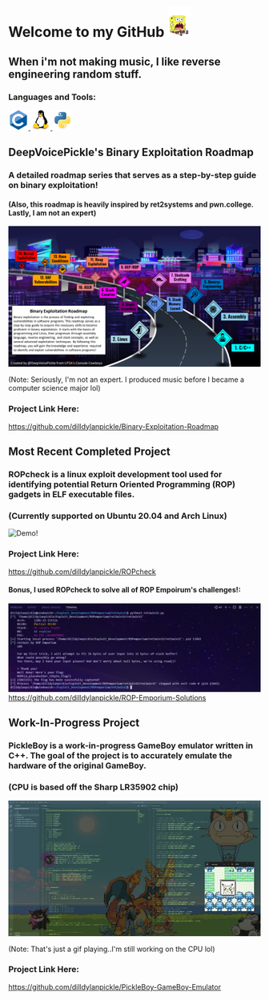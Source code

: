 # Welcome to my GitHub <img src="Meme.gif" height="60"/>
## When i'm not making music, I like reverse engineering random stuff.

<h3 align="left">Languages and Tools:</h3>
<p align="left"> <a href="https://www.cprogramming.com/" target="_blank" rel="noreferrer"> <img src="https://raw.githubusercontent.com/devicons/devicon/master/icons/c/c-original.svg" alt="c" width="40" height="40"/> </a> <a href="https://www.linux.org/" target="_blank" rel="noreferrer"> <img src="https://raw.githubusercontent.com/devicons/devicon/master/icons/linux/linux-original.svg" alt="linux" width="40" height="40"/> </a> <a href="https://www.python.org" target="_blank" rel="noreferrer"> <img src="https://raw.githubusercontent.com/devicons/devicon/master/icons/python/python-original.svg" alt="python" width="40" height="40"/> </a> </p>

## DeepVoicePickle's Binary Exploitation Roadmap
### A detailed roadmap series that serves as a step-by-step guide on binary exploitation!
#### (Also, this roadmap is heavily inspired by ret2systems and pwn.college. Lastly, I am not an expert)
![Demo!](/demo/Binary-Exploitation-Roadmap-v2.png)

(Note: Seriously, I'm not an expert. I produced music before I became a computer science major lol)

### Project Link Here:
https://github.com/dilldylanpickle/Binary-Exploitation-Roadmap

## Most Recent Completed Project
### ROPcheck is a linux exploit development tool used for identifying potential Return Oriented Programming (ROP) gadgets in ELF executable files.
### (Currently supported on Ubuntu 20.04 and Arch Linux) 
![Demo!](/demo/animated_demo_v7.gif)

### Project Link Here:
https://github.com/dilldylanpickle/ROPcheck

#### Bonus, I used ROPcheck to solve all of ROP Empoirum's challenges!:
![Demo!](/demo/ret2win32.png)
https://github.com/dilldylanpickle/ROP-Emporium-Solutions


## Work-In-Progress Project
### PickleBoy is a work-in-progress GameBoy emulator written in C++. The goal of the project is to accurately emulate the hardware of the original GameBoy.
### (CPU is based off the Sharp LR35902 chip)
![Demo!](/demo/example.gif)

(Note: That's just a gif playing..I'm still working on the CPU lol)

### Project Link Here:
https://github.com/dilldylanpickle/PickleBoy-GameBoy-Emulator
